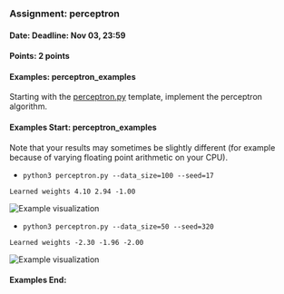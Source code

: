 ### Assignment: perceptron
#### Date: Deadline: Nov 03, 23:59
#### Points: 2 points
#### Examples: perceptron_examples

Starting with the [perceptron.py](https://github.com/ufal/npfl129/tree/past-2021/labs/03/perceptron.py)
template, implement the perceptron algorithm.

#### Examples Start: perceptron_examples
Note that your results may sometimes be slightly different (for example because of varying floating point arithmetic on your CPU).
- `python3 perceptron.py --data_size=100 --seed=17`
```
Learned weights 4.10 2.94 -1.00
```
![Example visualization](//ufal.mff.cuni.cz/~straka/courses/npfl129/2021/tasks/figures/perceptron_1.svgz)
- `python3 perceptron.py --data_size=50 --seed=320`
```
Learned weights -2.30 -1.96 -2.00
```
![Example visualization](//ufal.mff.cuni.cz/~straka/courses/npfl129/2021/tasks/figures/perceptron_2.svgz)
#### Examples End:
